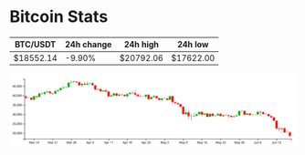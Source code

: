 # Bitcoin Stats

BTC/USDT|24h change|24h high|24h low|
|---|---|---|---|
|$18552.14|-9.90%|$20792.06|$17622.00|

<img src="./chart.svg">
